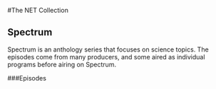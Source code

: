 #The NET Collection

## Spectrum
Spectrum is an anthology series that focuses on science topics.  The episodes come from many producers, and some aired as individual programs before airing on Spectrum.

###Episodes
